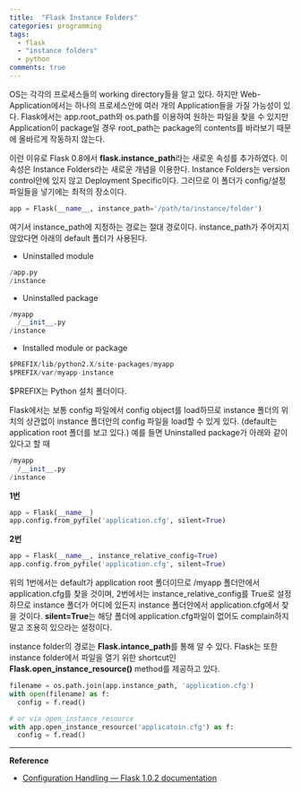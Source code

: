 ```yaml
---
title:  "Flask Instance Folders"
categories: programming
tags:
  - flask
  - "instance folders"
  - python
comments: true
---
```

OS는 각각의 프로세스들의 working directory들을 알고 있다. 하지만 Web-Application에서는 하나의 프로세스안에 여러 개의 Application들을 가질 가능성이 있다. Flask에서는 app.root_path와 os.path를 이용하여 원하는 파일을 찾을 수 있지만 Application이 package일 경우 root_path는 package의 contents를 바라보기 때문에 올바르게 작동하지 않는다.

이런 이유로 Flask 0.8에서 **flask.instance_path**라는 새로운 속성를 추가하였다. 이 속성은 Instance Folders라는 새로운 개념을 이용한다. Instance Folders는 version control안에 있지 않고 Deployment Specific이다. 그러므로 이 폴더가 config/설정 파일들을 넣기에는 최적의 장소이다.


```python
app = Flask(__name__, instance_path='/path/to/instance/folder')
```
여기서 instance_path에 지정하는 경로는 절대 경로이다. instance_path가 주어지지 않았다면 아래의 default 폴더가 사용된다.

* Uninstalled module
```python
/app.py
/instance
```

* Uninstalled package
```python
/myapp
  /__init__.py
/instance
```

* Installed module or package
```python
$PREFIX/lib/python2.X/site-packages/myapp
$PREFIX/var/myapp-instance
```
$PREFIX는 Python 설치 폴더이다.

Flask에서는 보통 config 파일에서 config object를 load하므로 instance 폴더의 위치의 상관없이 instance 폴더안의 config 파일을 load할 수 있게 있다. (default는 application root 폴더를 보고 있다.)
예를 들면 Uninstalled package가 아래와 같이 있다고 할 때
```python
/myapp
  /__init__.py
/instance
```

**1번**
```python
app = Flask(__name__)
app.config.from_pyfile('application.cfg', silent=True)
```

**2번**
```python
app = Flask(__name__, instance_relative_config=True)
app.config.from_pyfile('application.cfg', silent=True)
```

위의 1번에서는 default가 application root 폴더이므로 /myapp 폴더안에서 application.cfg를 찾을 것이며, 2번에서는 instance_relative_config를 True로 설정하므로 instance 폴더가 어디에 있든지 instance 폴더안에서 application.cfg에서 찾을 것이다. **silent=True**는 해당 폴더에 application.cfg파일이 없어도 complain하지 말고 조용히 있으라는 설정이다.

instance folder의 경로는 **Flask.intance_path**를 통해 알 수 있다. Flask는 또한 instance folder에서 파일을 열기 위한 shortcut인 **Flask.open_instance_resource()** method를 제공하고 있다.

```python
filename = os.path.join(app.instance_path, 'application.cfg')
with open(filename) as f:
  config = f.read()

# or via open_instance_resource
with app.open_instance_resource('applicatoin.cfg') as f:
  config = f.read()
```


---

**Reference**
+ [Configuration Handling — Flask 1.0.2 documentation](http://flask.pocoo.org/docs/1.0/config/)
